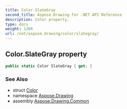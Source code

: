 ```yaml
---
title: Color.SlateGray
second_title: Aspose.Drawing for .NET API Reference
description: Color property. 
type: docs
weight: 1260
url: /net/aspose.drawing/color/slategray/
---
```

## Color.SlateGray property

```csharp
public static Color SlateGray { get; }
```

### See Also

* struct [Color](../)
* namespace [Aspose.Drawing](../../color/)
* assembly [Aspose.Drawing.Common](../../../)


